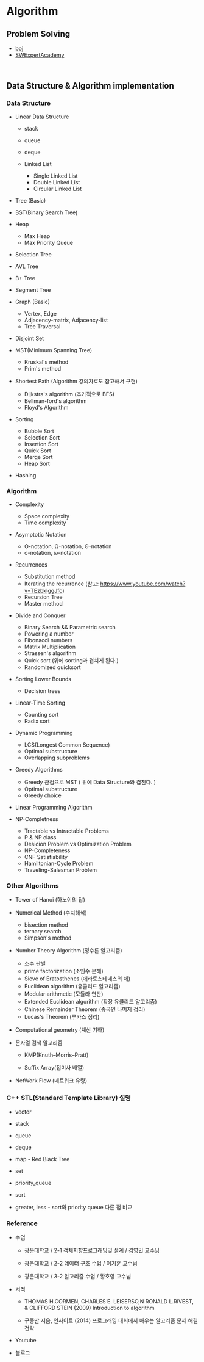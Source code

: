 Algorithm
==========

Problem Solving
---------------

* [boj](https://www.acmicpc.net)
* [SWExpertAcademy](https://www.swexpertacademy.com/main/main.do)

<br>

Data Structure & Algorithm implementation
---------------- 
### Data Structure


* Linear Data Structure
    * stack
    
    * queue

    * deque

    * Linked List
        * Single Linked List
        * Double Linked List
        * Circular Linked List

* Tree (Basic)

* BST(Binary Search Tree)

* Heap
    * Max Heap
    * Max Priority Queue

* Selection Tree

* AVL Tree

* B+ Tree

* Segment Tree

* Graph (Basic)
    * Vertex, Edge
    * Adjacency-matrix, Adjacency-list
    * Tree Traversal

* Disjoint Set

* MST(Minimum Spanning Tree)
    * Kruskal's method
    * Prim's method

* Shortest Path (Algorithm 강의자료도 참고해서 구현)
    * Dijkstra's algorithm (추가적으로 BFS)
    * Bellman-ford's algorithm
    * Floyd's Algorithm 

* Sorting
    * Bubble Sort
    * Selection Sort
    * Insertion Sort
    * Quick Sort
    * Merge Sort
    * Heap Sort

* Hashing

### Algorithm

* Complexity
    * Space complexity
    * Time complexity

* Asymptotic Notation
    * O-notation, Ω-notation, Θ-notation
    * ο-notation, ω-notation

* Recurrences
    * Substitution method
    * Iterating the recurrence (참고: https://www.youtube.com/watch?v=TEzbkIggJfo)
    * Recursion Tree
    * Master method

* Divide and Conquer
    * Binary Search && Parametric search
    * Powering a number
    * Fibonacci numbers
    * Matrix Multiplication
    * Strassen's algorithm
    * Quick sort (위에 sorting과 겹치게 된다.)
    * Randomized quicksort

* Sorting Lower Bounds
    * Decision trees

* Linear-Time Sorting
    * Counting sort
    * Radix sort

* Dynamic Programming
    * LCS(Longest Common Sequence)
    * Optimal substructure
    * Overlapping subproblems

* Greedy Algorithms
    * Greedy 관점으로 MST ( 위에 Data Structure와 겹친다. )
    * Optimal substructure
    * Greedy choice

* Linear Programming Algorithm

* NP-Completness
    * Tractable vs Intractable Problems
    * P & NP class
    * Desicion Problem vs Optimization Problem
    * NP-Completeness
    * CNF Satisfiability
    * Hamiltonian-Cycle Problem
    * Traveling-Salesman Problem

### Other Algorithms

* Tower of Hanoi (하노이의 탑)

* Numerical Method (수치해석)
    * bisection method
    * ternary search
    * Simpson's method

* Number Theory Algorithm (정수론 알고리즘)
    * 소수 판별
    * prime factorization (소인수 분해)
    * Sieve of Eratosthenes (에라토스테네스의 체)
    * Euclidean algorithm (유클리드 알고리즘)
    * Modular arithmetic (모듈라 연산)
    * Extended Euclidean algorithm (확장 유클리드 알고리즘)
    * Chinese Remainder Theorem (중국인 나머지 정리)
    * Lucas's Theorem (루카스 정리)

* Computational geometry (계산 기하)

* 문자열 검색 알고리즘
    * KMP(Knuth–Morris–Pratt)

    * Suffix Array(접미사 배열)

* NetWork Flow (네트워크 유량)

### C++ STL(Standard Template Library) 설명

* vector

* stack

* queue

* deque

* map - Red Black Tree

* set

* priority_queue

* sort

* greater, less - sort와 priority queue 다른 점 비교

### Reference

* 수업
    * 광운대학교 / 2-1 객체지향프로그래밍및 설계 / 김영민 교수님

    * 광운대학교 / 2-2 데이터 구조 수업 / 이기훈 교수님 
    
    * 광운대학교 / 3-2 알고리즘 수업 / 황호영 교수님

* 서적
    * THOMAS H.CORMEN, CHARLES E. LEISERSO,N RONALD L.RIVEST, & CLIFFORD STEIN (2009) Introduction to algorithm
    
    * 구종만 지음, 인사이트 (2014) 프로그래밍 대회에서 배우는 알고리즘 문제 해결 전략

* Youtube


* 블로그
